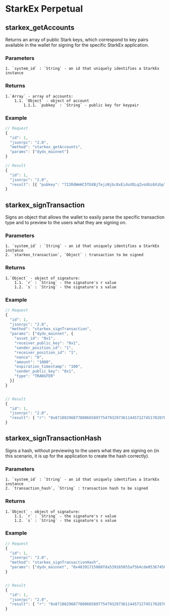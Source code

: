 # StarkEx Perpetual

## starkex_getAccounts

Returns an array of public Stark keys, which correspond to key pairs available in the wallet for signing for the specific StarkEx application.

### Parameters

```
1. `system_id` : `String` - an id that uniquely identifies a StarkEx instance
```

### Returns

```
1.`Array` - array of accounts:
    1.1. `Object` - object of account
        1.1.1. `pubkey` : `String` - public key for keypair
```

### Example

```javascript
// Request
{
  "id": 1,
  "jsonrpc": "2.0",
  "method": "starkex_getAccounts",
  "params": ["dydx_mainnet"]
}

// Result
{
  "id": 1,
  "jsonrpc": "2.0",
  "result": [{ "pubkey": "722RdWmHC5TGXBjTejzNjbc8xEiduVDLqZvoUGz6Xzbp" }]
}
```

## starkex_signTransaction

Signs an object that allows the wallet to easily parse the specific transaction type and to preview to the users what they are signing on.

### Parameters

```
1. `system_id` : `String` - an id that uniquely identifies a StarkEx instance
2. `starkex_transaction`, `Object` : transaction to be signed
```

### Returns

```
1.`Object` - object of signature:
    1.1. `r` : `String` - the signature's r value
    1.2. `s` : `String` - the signature's s value
```
 

### Example

```javascript
// Request
{
  "id": 1,
  "jsonrpc": "2.0",
  "method": "starkex_signTransaction",
  "params": ["dydx_mainnet", {
    "asset_id": "0x1",
    "receiver_public_key": "0x1",
    "sender_position_id": "1",
    "receiver_position_id": "1",
    "nonce": "0",
    "amount": "1000",
    "expiration_timestamp": "100",
    "sender_public_key": "0x1",
    "type": "TRANSFER"
  }]
}


// Result
{
  "id": 1,
  "jsonrpc": "2.0",
  "result": { "r": "0x871082968778806658977547932973611445712745170287079421309719509169480683379", "s": "0x379123324788315712581779987541777480165529717324374846597948615743750904989" }
}
```

## starkex_signTransactionHash

Signs a hash, without previewing to the users what they are signing on (in this scenario, it is up for the application to create the hash correctly).

### Parameters

```
1. `system_id` : `String` - an id that uniquely identifies a StarkEx instance
2. `transaction_hash`, `String` : transaction hash to be signed
```

### Returns

```
1.`Object` - object of signature:
    1.1. `r` : `String` - the signature's r value
    1.2. `s` : `String` - the signature's s value
```

### Example

```javascript
// Request
{
  "id": 1,
  "jsonrpc": "2.0",
  "method": "starkex_signTransactionHash",
  "params": ["dydx_mainnet", "0x48391715088fda539165055af5b4cde05367450899f4bdb74e832d8f940151e"]
}


// Result
{
  "id": 1,
  "jsonrpc": "2.0",
  "result": { "r": "0x871082968778806658977547932973611445712745170287079421309719509169480683379", "s": "0x379123324788315712581779987541777480165529717324374846597948615743750904989" }
}
```
